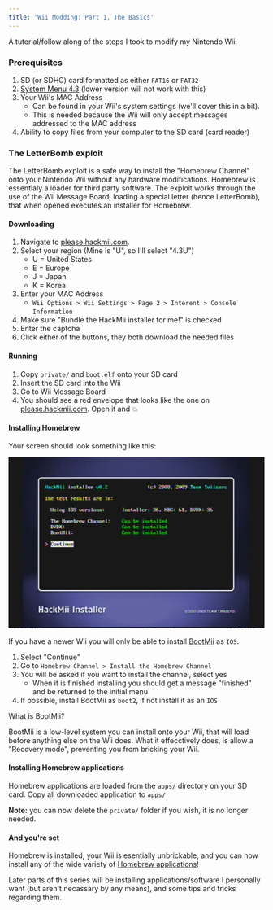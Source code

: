 ```yaml
---
title: 'Wii Modding: Part 1, The Basics'
---
```


A tutorial/follow along of the steps I took to modify my Nintendo Wii.

### Prerequisites
1. SD (or SDHC) card formatted as either `FAT16` or `FAT32`
2. [System Menu 4.3](//wiibrew.org/wiki/System_Menu_4.3) (lower version will not work with this)
3. Your Wii's MAC Address
	- Can be found in your Wii's system settings (we'll cover this in a bit).
	- This is needed because the Wii will only accept messages addressed to the MAC address
4. Ability to copy files from your computer to the SD card (card reader)

### The LetterBomb exploit

The LetterBomb exploit is a safe way to install the "Homebrew Channel" onto your Nintendo Wii without any hardware modifications. Homebrew is essentialy a loader for third party software. The exploit works through the use of the Wii Message Board, loading a special letter (hence LetterBomb), that when opened executes an installer for Homebrew.

#### Downloading
1. Navigate to [please.hackmii.com](//please.hackmii.com).
2. Select your region (Mine is "U", so I'll select "4.3U")
	- U = United States
	- E = Europe
	- J = Japan
	- K = Korea
3. Enter your MAC Address
	- `Wii Options > Wii Settings > Page 2 > Interent > Console Information`
4. Make sure "Bundle the HackMii installer for me!" is checked
5. Enter the captcha
6. Click either of the buttons, they both download the needed files

#### Running
1. Copy `private/` and `boot.elf` onto your SD card
2. Insert the SD card into the Wii
3. Go to Wii Message Board
4. You should see a red envelope that looks like the one on [please.hackmii.com](//please.hackmii.com). Open it and :boom:

#### Installing Homebrew
Your screen should look something like this:

![boom](/static/image/2016-06-16_2.jpg)

If you have a newer Wii you will only be able to install [BootMii](//www.wiibrew.org/wiki/BootMii) as `IOS`.

1. Select "Continue"
2. Go to `Homebrew Channel > Install the Homebrew Channel`
3. You will be asked if you want to install the channel, select yes
	- When it is finished installing you should get a message "finished" and be returned to the initial menu
4. If possible, install BootMii as `boot2`, if not install it as an `IOS`

What is BootMii?

BootMii is a low-level system you can install onto your Wii, that will load before anything else on the Wii does. What it effecctively does, is allow a "Recovery mode", preventing you from bricking your Wii.

#### Installing Homebrew applications
Homebrew applications are loaded from the `apps/` directory on your SD card. Copy all downloaded application to `apps/`

**Note:** you can now delete the `private/` folder if you wish, it is no longer needed.

#### And you're set
Homebrew is installed, your Wii is esentially unbrickable, and you can now install any of the wide variety of [Homebrew applications](//wiibrew.org/wiki/Homebrew_applications)!

Later parts of this series will be installing applications/software I personally want (but aren't necassary by any means), and some tips and tricks regarding them.
